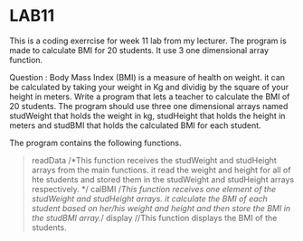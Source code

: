 # LAB11

This is a coding exerrcise for week 11 lab from my lecturer.
The program is made to calculate BMI for 20 students. It use 3 one dimensional array function.

Question : 
Body Mass Index (BMI) is a measure of health on weight. it can be calculated by taking your weight in Kg
and dividig by the square of your height in meters. Write a program that lets a teacher to calculate the BMI of 20 students.
The program should use three one dimensional arrays named studWeight that holds the weight in kg, studHeight that holds the height in meters
and studBMI that holds the calculated BMI for each student. 

The program contains the following functions.
> readData /*This function receives the studWeight and studHeight arrays from the main functions. it read the weight and height for all of hte students and stored them in the studWeight and
studHeight arrays respectively. */
> calBMI /*This function receives one element of the studWeight and studHeight arrays. it calculate the BMI of each student based on her/his weight and height and then store the BMI in 
the studBMI array.*/
> display //This function displays the BMI of the students.
